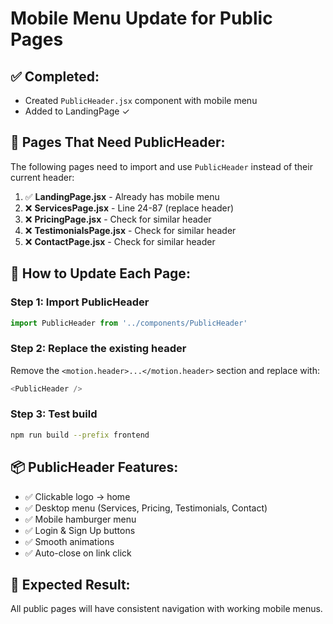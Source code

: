 # Mobile Menu Update for Public Pages

## ✅ **Completed:**
- Created `PublicHeader.jsx` component with mobile menu
- Added to LandingPage ✓

## 📝 **Pages That Need PublicHeader:**

The following pages need to import and use `PublicHeader` instead of their current header:

1. ✅ **LandingPage.jsx** - Already has mobile menu
2. ❌ **ServicesPage.jsx** - Line 24-87 (replace header)
3. ❌ **PricingPage.jsx** - Check for similar header
4. ❌ **TestimonialsPage.jsx** - Check for similar header
5. ❌ **ContactPage.jsx** - Check for similar header

## 🔧 **How to Update Each Page:**

### Step 1: Import PublicHeader
```javascript
import PublicHeader from '../components/PublicHeader'
```

### Step 2: Replace the existing header
Remove the `<motion.header>...</motion.header>` section and replace with:
```javascript
<PublicHeader />
```

### Step 3: Test build
```bash
npm run build --prefix frontend
```

## 📦 **PublicHeader Features:**
- ✅ Clickable logo → home
- ✅ Desktop menu (Services, Pricing, Testimonials, Contact)
- ✅ Mobile hamburger menu
- ✅ Login & Sign Up buttons
- ✅ Smooth animations
- ✅ Auto-close on link click

## 🎯 **Expected Result:**
All public pages will have consistent navigation with working mobile menus.
